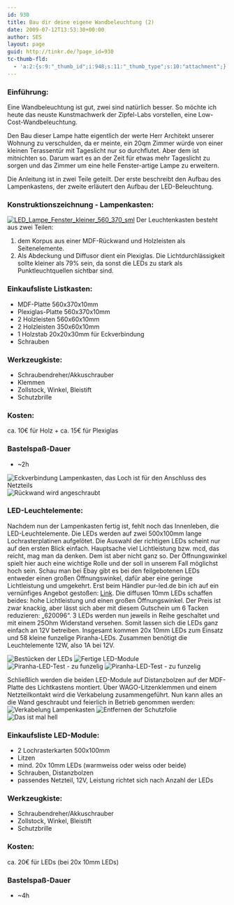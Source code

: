 ```yaml
---
id: 930
title: Bau dir deine eigene Wandbeleuchtung (2)
date: 2009-07-12T13:53:30+00:00
author: SES
layout: page
guid: http://tinkr.de/?page_id=930
tc-thumb-fld:
  - 'a:2:{s:9:"_thumb_id";i:948;s:11:"_thumb_type";s:10:"attachment";}'
---
```

### Einführung:

Eine Wandbeleuchtung ist gut, zwei sind natürlich besser. So möchte ich heute das neuste Kunstmachwerk der Zipfel-Labs vorstellen, eine Low-Cost-Wandbeleuchtung.

Den Bau dieser Lampe hatte eigentlich der werte Herr Architekt unserer Wohnung zu verschulden, da er meinte, ein 20qm Zimmer würde von einer kleinen Terassentür mit Tageslicht nur so durchflutet. Aber dem ist mitnichten so. Darum wart es an der Zeit für etwas mehr Tageslicht zu sorgen und das Zimmer um eine helle Fenster-artige Lampe zu erweitern.

Die Anleitung ist in zwei Teile geteilt. Der erste beschreibt den Aufbau des Lampenkastens, der zweite erläutert den Aufbau der LED-Beleuchtung.

### Konstruktionszeichnung - Lampenkasten:

[<img loading="lazy" src="/assets/2009/07/LED_Lampe_Fenster_kleiner_560_370_sml.png" alt="LED_Lampe_Fenster_kleiner_560_370_sml" title="LED_Lampe_Fenster_kleiner_560_370_sml"    srcset="/assets/2009/07/LED_Lampe_Fenster_kleiner_560_370_sml.png 606w, /assets/2009/07/LED_Lampe_Fenster_kleiner_560_370_sml-300x171.png 300w" sizes="(max-width: 606px) 100vw, 606px" />](/assets/2009/07/LED_Lampe_Fenster_kleiner_560_370.png)
Der Leuchtenkasten besteht aus zwei Teilen:
1. dem Korpus aus einer MDF-Rückwand und Holzleisten als Seitenelemente.
2. Als Abdeckung und Diffusor dient ein Plexiglas. Die Lichtdurchlässigkeit sollte kleiner als 79% sein, da sonst die LEDs zu stark als Punktleuchtquellen sichtbar sind.

### Einkaufsliste Listkasten:

  * MDF-Platte 560x370x10mm
  * Plexiglas-Platte 560x370x10mm
  * 2 Holzleisten 560x60x10mm
  * 2 Holzleisten 350x60x10mm
  * 1 Holzstab 20x20x30mm für Eckverbindung
  * Schrauben

### Werkzeugkiste:

  * Schraubendreher/Akkuschrauber
  * Klemmen
  * Zollstock, Winkel, Bleistift
  * Schutzbrille

### Kosten:

ca. 10€ für Holz + ca. 15€ für Plexiglas

### Bastelspaß-Dauer

  * ~2h

<img loading="lazy" src="/assets/2009/07/Wandbeleuchtung_05.jpg" alt="Eckverbindung Lampenkasten, das Loch ist für den Anschluss des Netzteils" title="Eckverbindung Lampenkasten"    srcset="/assets/2009/07/Wandbeleuchtung_05.jpg 606w, /assets/2009/07/Wandbeleuchtung_05-300x225.jpg 300w" sizes="(max-width: 606px) 100vw, 606px" />
<img loading="lazy" src="/assets/2009/07/Wandbeleuchtung_09.jpg" alt="Rückwand wird angeschraubt" title="Rückwand wird angeschraubt"    srcset="/assets/2009/07/Wandbeleuchtung_09.jpg 606w, /assets/2009/07/Wandbeleuchtung_09-300x225.jpg 300w" sizes="(max-width: 606px) 100vw, 606px" />

### LED-Leuchtelemente:

Nachdem nun der Lampenkasten fertig ist, fehlt noch das Innenleben, die LED-Leuchtelemente. Die LEDs werden auf zwei 500x100mm lange Lochrasterplatinen aufgelötet. Die Auswahl der richtigen LEDs scheint nur auf den ersten Blick einfach. Hauptsache viel Lichtleistung bzw. mcd, das reicht, mag man da denken. Dem ist aber nicht ganz so. Der Öffnungswinkel spielt hier auch eine wichtige Rolle und der soll in unserem Fall möglichst hoch sein. Schau man bei Ebay gibt es bei den feilgebotenen LEDs entweder einen großen Öffnungswinkel, dafür aber eine geringe Lichtleistung und umgekehrt.
Erst beim Händler pur-led.de bin ich auf ein vernünfiges Angebot gestoßen: [Link](http://www.pur-led.de/index.php?cat=c157_10mm-LED-4-CHIP-diffus.html). Die diffusen 10mm LEDs schaffen beides: hohe Lichtleistung und einen großen Öffnungswinkel. Der Preis ist zwar knackig, aber lässt sich aber mit diesem Gutschein um 6 Tacken reduzieren: &#8222;620096&#8220;.
3 LEDs werden nun jeweils in Reihe geschaltet und mit einem 25Ohm Widerstand versehen. Somit lassen sich die LEDs ganz einfach an 12V betreiben. Insgesamt kommen 20x 10mm LEDs zum Einsatz und 58 kleine funzelige Piranha-LEDs. Zusammen benötigt die Leuchtelemente 12W, also 1A bei 12V.

<img loading="lazy" src="/assets/2009/07/Wandbeleuchtung_01.jpg" alt="Bestücken der LEDs" title="Bestücken der LEDs"    srcset="/assets/2009/07/Wandbeleuchtung_01.jpg 606w, /assets/2009/07/Wandbeleuchtung_01-300x225.jpg 300w" sizes="(max-width: 606px) 100vw, 606px" />
<img loading="lazy" src="/assets/2009/07/Wandbeleuchtung_06.jpg" alt="Fertige LED-Module" title="Fertige LED-Module"    srcset="/assets/2009/07/Wandbeleuchtung_06.jpg 606w, /assets/2009/07/Wandbeleuchtung_06-300x225.jpg 300w" sizes="(max-width: 606px) 100vw, 606px" />
<img loading="lazy" src="/assets/2009/07/Wandbeleuchtung_04.jpg" alt="Piranha-LED-Test - zu funzelig" title="Piranha-LED-Test - zu funzelig"    srcset="/assets/2009/07/Wandbeleuchtung_04.jpg 606w, /assets/2009/07/Wandbeleuchtung_04-300x225.jpg 300w" sizes="(max-width: 606px) 100vw, 606px" />
<img loading="lazy" src="/assets/2009/07/Wandbeleuchtung_03.jpg" alt="Piranha-LED-Test - zu funzelig" title="Piranha-LED-Test - zu funzelig"    srcset="/assets/2009/07/Wandbeleuchtung_03.jpg 606w, /assets/2009/07/Wandbeleuchtung_03-300x225.jpg 300w" sizes="(max-width: 606px) 100vw, 606px" />

Schließlich werden die beiden LED-Module auf Distanzbolzen auf der MDF-Platte des Lichtkastens montiert. Über WAGO-Litzenklemmen und einem Netzteilkontakt wird die Verkabelung zusammengeführt.
Nun kann alles an die Wand geschraubt und feierlich in Betrieb genommen werden:
<img loading="lazy" src="/assets/2009/07/Wandbeleuchtung_11.jpg" alt="Verkabelung Lampenkasten" title="Verkabelung Lampenkasten"    srcset="/assets/2009/07/Wandbeleuchtung_11.jpg 606w, /assets/2009/07/Wandbeleuchtung_11-300x225.jpg 300w" sizes="(max-width: 606px) 100vw, 606px" />
<img loading="lazy" src="/assets/2009/07/Wandbeleuchtung_12.jpg" alt="Entfernen der Schutzfolie" title="Entfernen der Schutzfolie"    srcset="/assets/2009/07/Wandbeleuchtung_12.jpg 606w, /assets/2009/07/Wandbeleuchtung_12-300x225.jpg 300w" sizes="(max-width: 606px) 100vw, 606px" />
<img loading="lazy" src="/assets/2009/07/Wandbeleuchtung_13.jpg" alt="Das ist mal hell" title="Das ist mal hell"    srcset="/assets/2009/07/Wandbeleuchtung_13.jpg 606w, /assets/2009/07/Wandbeleuchtung_13-300x225.jpg 300w" sizes="(max-width: 606px) 100vw, 606px" />

### Einkaufsliste LED-Module:

  * 2 Lochrasterkarten 500x100mm
  * Litzen
  * mind. 20x 10mm LEDs (warmweiss oder weiss oder beide)
  * Schrauben, Distanzbolzen
  * passendes Netzteil, 12V, Leistung richtet sich nach Anzahl der LEDs

### Werkzeugkiste:

  * Schraubendreher/Akkuschrauber
  * Zollstock, Winkel, Bleistift
  * Schutzbrille

### Kosten:

ca. 20€ für LEDs (bei 20x 10mm LEDs)

### Bastelspaß-Dauer

  * ~4h
